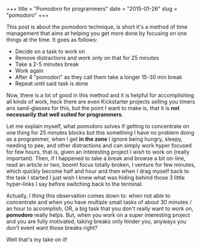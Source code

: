 +++
title = "Pomodoro for programmers"
date = "2015-01-26"
slug = "pomodoro"
+++

This post is about the pomodoro technique, is short it's a method of time management that aims at helping you get more done by focusing on one things at the time. It goes as follows:

- Decide on a task to work on
- Remove distractions and work only on that for 25 minutes
- Take a 2-5 minutes break
- Work again
- After 4 "pomodori" as they call them take a longer 15-30 min break
- Repeat until said task is done

Now, there is a lot of good in this method and it is helpful for accomplishing all kinds of work, heck there are even Kickstarter projects selling you timers ans sand-glasses for this, but the point I want to make is, that it is **not necessarily that well suited for programmers**.

Let me explain myself, what pomodoro solves if getting to concentrate on one thing for 25 minutes blocks but this something I have no problem doing as a programmer, when I get **in the zone** I ignore being hungry, sleepy, needing to pee, and other distractions and can simply work hyper focused for few hours, that is, given an interesting project I _wish_ to work on (really important). Then, if I happened to take a break and browse a bit on-line, read an article or two, boom! focus totally broken, I venture for few minutes, which quickly become half and hour and then when I drag myself back to the task I started I just wish I knew what was hiding behind those 3 little hyper-links I say before switching back to the terminal.

Actually, I thing this observation comes down to: when not able to concentrate and when you have multiple small tasks of about 30 minutes / an hour to accomplish, OR, a big task that you don't really want to work on, **pomodoro** really helps. But, when you work on a super interesting project and you are fully motivated, taking breaks only hinder you, anyways you don't event want those breaks right?

Well that's my take on it!
